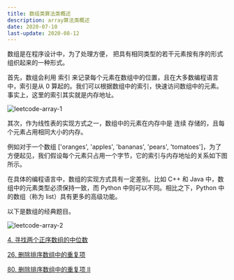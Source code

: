```yaml
---
title: 数组类算法类概述
description: array算法类概述
date: 2020-07-10
last-update: 2020-08-12
---
```




数组是在程序设计中，为了处理方便， 把具有相同类型的若干元素按有序的形式组织起来的一种形式。

首先，数组会利用 索引 来记录每个元素在数组中的位置，且在大多数编程语言中，索引是从 0 算起的。我们可以根据数组中的索引，快速访问数组中的元素。事实上，这里的索引其实就是内存地址。

![leetcode-array-1](/images/algorithm-array/leetcode-array-1.png)

其次，作为线性表的实现方式之一，数组中的元素在内存中是 连续 存储的，且每个元素占用相同大小的内存。

例如对于一个数组 ['oranges', 'apples', 'bananas', 'pears', 'tomatoes']，为了方便起见，我们假设每个元素只占用一个字节，它的索引与内存地址的关系如下图所示。

在具体的编程语言中，数组的实现方式具有一定差别。比如 C++ 和 Java 中，数组中的元素类型必须保持一致，而 Python 中则可以不同。相比之下，Python 中的数组（称为 list）具有更多的高级功能。

以下是数组的经典题目。


![leetcode-array-2](/images/algorithm-array/leetcode-array-2.png)

[4. 寻找两个正序数组的中位数](4.%20寻找两个正序数组的中位数.md)<Badge text="简单" type="tip"/>  

[26. 删除排序数组中的重复项](26.%20删除排序数组中的重复项.md)<Badge text="简单" type="tip"/>  

[80. 删除排序数组中的重复项 II](80.%20删除排序数组中的重复项%20II.md)<Badge text="中等" type="warning"/>  
